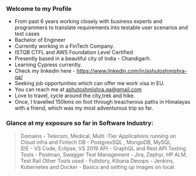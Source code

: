 ### Welcome to my Profile
- From past 6 years working closely with business experts and programmers to translate requirements into testable user scenarios and test cases
- Bachelor of Engineer
- Currently working in a FinTech Company.
- ISTQB CTFL and AWS Foundation Level Certified
- Presently based in a beautiful city of India - Chandigarh.
- Learning Cypress currently.
- Check my linkedin here - https://www.linkedin.com/in/ashutoshmishra-qa/
- Seeking job opportunities which can offer me work visa in EU.
- You can reach me at ashutoshmishra.qa@gmail.com
- Love to travel, cycle around the city,trek and hike.
- Once, I travelled 150kms on foot through treacherous paths in Himalayas with a friend, which was my most adventurous trip so far.

### Glance at my exposure so far in Software Industry:
> Domains - Telecom, Medical, Multi -Tier Applications running on Cloud infra and Fintech 
> DB - PostgresSQL , MongoDB, MySQL  
> IDE - VS Code, Eclipse, VS 2019
> API - GraphQL and Rest
> API Testing Tools - Postman, Swagger
> Test Management - Jira, Zephyr, HP ALM, Test Rail
> Other Tools used - Fullstory, Kibana
> Devops - Jenkins, Kubernetes and Docker - Basics and setting up images on local.
